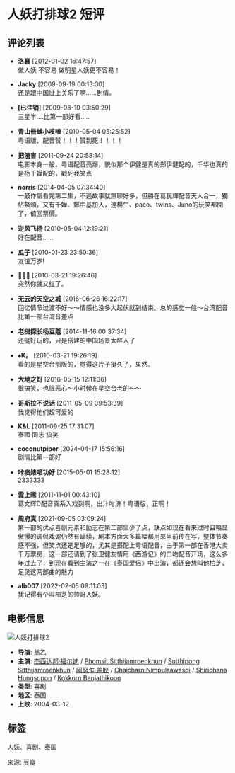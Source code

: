 # 人妖打排球2 短评

## 评论列表

- **洛襄** [2012-01-02 16:47:57]  
  做人妖 不容易 做明星人妖更不容易！

- **Jacky** [2009-09-19 00:13:30]  
  还是跟中国扯上关系了啊......剧情。

- **\[已注销\]** [2009-08-10 03:50:29]  
  三星半....比第一部好看.....

- **青山卌蛙小吱喳** [2010-05-04 05:25:52]  
  粤语版，配音赞！！！赞到死！！！！ 

- **把渣害** [2011-09-24 20:58:14]  
  电影本身一般，粤语配音亮爆，貌似那个伊健是真的郑伊健配的，千华也真的是杨千嬅配的，戳死我笑点

- **norris** [2014-04-05 07:34:40]  
  一鼓作氣看完第二集，不過故事就無聊好多，但勝在葛民輝配音天人合一，獨佔鰲頭，又有千嬅、鄭中基加入，連楊生、paco、twins、Juno的玩笑都開了，值回票價。

- **逆风飞扬** [2010-05-04 12:19:21]  
  好在配音……

- **瓜子** [2010-01-23 23:50:36]  
  友谊万岁!

- **🌊🦢🌊** [2010-03-21 19:26:46]  
  突然你就又红了。

- **无云的天空之城** [2016-06-26 16:22:17]  
  回忆情节过渡不好～～情感也没多大起伏就到结束。总的感觉一般～台湾配音比第一部台湾音差点

- **老挝探长杨豆蔻** [2014-11-16 00:37:34]  
  还挺好玩的，只是搭建的中国场景太醉人了

- **♠K。** [2010-03-21 19:26:19]  
  看的是星空台那版的，觉得这片子挺久了，果然。

- **大地之灯** [2016-05-15 12:11:36]  
  很搞笑，也很恶心～小时候在星空台老的～～

- **哥斯拉不说话** [2011-05-09 09:53:39]  
  我觉得他们超可爱的

- **K&L** [2011-09-25 17:31:07]  
  泰國 同志 搞笑

- **coconutpiper** [2024-04-17 15:56:16]  
  剧情比第一部好

- **咔痰婊唱功好** [2015-05-01 15:28:12]  
  2333333

- **雲上晞** [2011-11-01 00:43:10]  
  葛文辉D配音真系入戏到啊，出汁咁济！粤语版，正啊！

- **周府真** [2021-09-05 03:09:24]  
  第一部的优点喜剧元素和励志在第二部里少了点，缺点如现在看来过时且略显傲慢的调侃戏谑仍然有延续，剧本方面大多篇幅都用来当前传在写，整体节奏感不强，但笑点还是足够的，尤其是搭配上粤语配音，由于第一部在香港大卖千万票房，这一部还请到了张卫健友情用《西游记》的口吻配音开场，这么多年过去了，到现在看到主演之一在《泰国爱侣》中出演，都还会想叫他柏芝，足见这两部曲的魅力

- **alb007** [2022-02-05 09:11:03]  
  犹记得有个叫柏芝的帅哥人妖。

## 电影信息

![人妖打排球2](https://img9.doubanio.com/view/photo/s_ratio_poster/public/p2011932734.webp)

- **导演**: [翁乙](https://www.douban.com/personage/27527487/)
- **主演**: [杰西达邦·福尔迪](https://www.douban.com/personage/27334935/) / [Phomsit Sitthijamroenkhun](https://www.douban.com/personage/27419598/) / [Sutthipong Sitthijamroenkhun](https://www.douban.com/personage/27396750/) / [阿努乍·差胶](https://www.douban.com/personage/27390900/) / [Chaicharn Nimpulsawasdi](https://www.douban.com/personage/27338979/) / [Shiriohana Hongsopon](https://www.douban.com/personage/27296830/) / [Kokkorn Benjathikoon](https://www.douban.com/personage/27272278/)
- **类型**: 喜剧
- **地区**: 泰国
- **上映**: 2004-03-12

## 标签
人妖、喜剧、泰国

来源: [豆瓣](https://movie.douban.com/subject/1300631/)